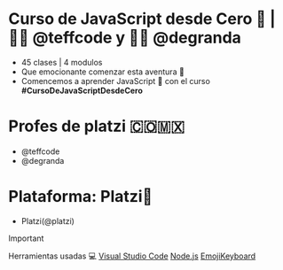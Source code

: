 # Curso de JavaScript desde Cero 💚 | 👩‍💻 @teffcode y 🧑‍💻 @degranda
* 45 clases | 4 modulos 
* Que emocionante comenzar esta aventura 🚀 
* Comencemos a aprender JavaScript 💛 con el curso <strong>#CursoDeJavaScriptDesdeCero</strong> 

# Profes de platzi 🇨🇴🇲🇽
* @teffcode
* @degranda
  
# Plataforma: Platzi💚
* Platzi(@platzi)

> [!IMPORTANT]
> Herramientas usadas 💻
> [Visual Studio Code](https://code.visualstudio.com/)
> [Node.js](https://nodejs.org/en)
> [EmojiKeyboard](https://emojikeyboard.top/)
